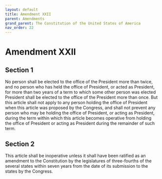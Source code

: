 ```yaml
---
layout: default
title: Amendment XXII
parent: Amendments
grand_parent: The Constitution of the United States of America
nav_order: 22
---
```


# Amendment XXII

## Section 1

No person shall be elected to the office of the President more than twice, and no person who has held the office of President, or acted as President, for more than two years of a term to which some other person was elected President shall be elected to the office of the President more than once. But this article shall not apply to any person holding the office of President when this article was proposed by the Congress, and shall not prevent any person who may be holding the office of President, or acting as President, during the term within which this article becomes operative from holding the office of President or acting as President during the remainder of such term.

## Section 2

This article shall be inoperative unless it shall have been ratified as an amendment to the Constitution by the legislatures of three-fourths of the several states within seven years from the date of its submission to the states by the Congress.